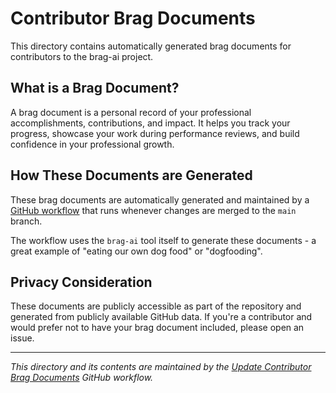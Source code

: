 # Contributor Brag Documents

This directory contains automatically generated brag documents for contributors to the brag-ai project.

## What is a Brag Document?

A brag document is a personal record of your professional accomplishments, contributions, and impact. It helps you track your progress, showcase your work during performance reviews, and build confidence in your professional growth.

## How These Documents are Generated

These brag documents are automatically generated and maintained by a [GitHub workflow](../../.github/workflows/contributor-brags.yaml) that runs whenever changes are merged to the `main` branch.

The workflow uses the `brag-ai` tool itself to generate these documents - a great example of "eating our own dog food" or "dogfooding".

## Privacy Consideration

These documents are publicly accessible as part of the repository and generated from publicly available GitHub data.
If you're a contributor and would prefer not to have your brag document included, please open an issue.

---

_This directory and its contents are maintained by the [Update Contributor Brag Documents](.github/workflows/contributor-brags.yaml) GitHub workflow._
